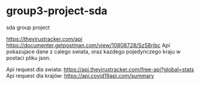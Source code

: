# group3-project-sda
sda group project

https://thevirustracker.com/api
https://documenter.getpostman.com/view/10808728/SzS8rjbc
Api pokazujace dane z calego swiata, oraz kazdego pojedynczego kraju w postaci pliku json.

Api request dla swiata:
https://api.thevirustracker.com/free-api?global=stats
Api request dla krajów:
https://api.covid19api.com/summary
